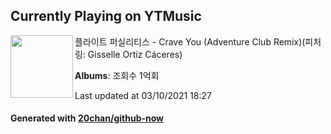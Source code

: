 ## Currently Playing on YTMusic

[<img align="left" width="100" src="https://i.ytimg.com/vi/ZeaIvjoH1FY/sddefault.jpg?sqp=-oaymwEWCJADEOEBIAQqCghqEJQEGHgg6AJIWg&rs">](https://music.youtube.com/watch?v=ZeaIvjoH1FY)

플라이트 퍼실리티스 - Crave You (Adventure Club Remix)(피처링: Gisselle Ortiz Cáceres)

**Albums**: 조회수 1억회

Last updated at 03/10/2021 18:27

#### Generated with [20chan/github-now](https://github.com/20chan/github-now)


<!--
**20chan/20chan** is a ✨ _special_ ✨ repository because its `README.md` (this file) appears on your GitHub profile.

Here are some ideas to get you started:

- 🔭 I’m currently working on ...
- 🌱 I’m currently learning ...
- 👯 I’m looking to collaborate on ...
- 🤔 I’m looking for help with ...
- 💬 Ask me about ...
- 📫 How to reach me: ...
- 😄 Pronouns: ...
- ⚡ Fun fact: ...
-->
